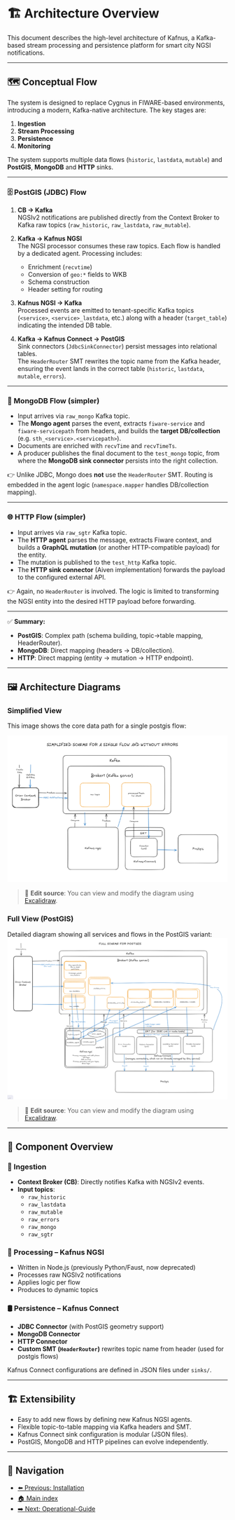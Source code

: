 # 🏗️ Architecture Overview

This document describes the high-level architecture of Kafnus, a Kafka-based stream processing and persistence platform for smart city NGSI notifications.

---

## 🗺️ Conceptual Flow

The system is designed to replace Cygnus in FIWARE-based environments, introducing a modern, Kafka-native architecture. The key stages are:

1. **Ingestion**
2. **Stream Processing**
3. **Persistence**
4. **Monitoring**

The system supports multiple data flows (`historic`, `lastdata`, `mutable`) and **PostGIS**, **MongoDB** and **HTTP** sinks.

---

### 🗄️ PostGIS (JDBC) Flow

1. **CB → Kafka**  
   NGSIv2 notifications are published directly from the Context Broker to Kafka raw topics (`raw_historic`, `raw_lastdata`, `raw_mutable`).

2. **Kafka → Kafnus NGSI**  
   The NGSI processor consumes these raw topics. Each flow is handled by a dedicated agent. Processing includes:
   - Enrichment (`recvtime`)
   - Conversion of `geo:*` fields to WKB
   - Schema construction
   - Header setting for routing

3. **Kafnus NGSI → Kafka**  
   Processed events are emitted to tenant-specific Kafka topics (`<service>`, `<service>_lastdata`, etc.) along with a header (`target_table`) indicating the intended DB table.

4. **Kafka → Kafnus Connect → PostGIS**  
   Sink connectors (`JdbcSinkConnector`) persist messages into relational tables.  
   The `HeaderRouter` SMT rewrites the topic name from the Kafka header, ensuring the event lands in the correct table
   (`historic`, `lastdata`, `mutable`, `errors`).

---

### 🍃 MongoDB Flow (simpler)

- Input arrives via `raw_mongo` Kafka topic.  
- The **Mongo agent** parses the event, extracts `fiware-service` and `fiware-servicepath` from headers, and builds the **target DB/collection** (e.g. `sth_<service>.<servicepath>`).  
- Documents are enriched with `recvTime` and `recvTimeTs`.  
- A producer publishes the final document to the `test_mongo` topic, from where the **MongoDB sink connector** persists into the right collection.

👉 Unlike JDBC, Mongo does **not** use the `HeaderRouter` SMT. Routing is embedded in the agent logic
(`namespace.mapper` handles DB/collection mapping).

---

### 🌐 HTTP Flow (simpler)

- Input arrives via `raw_sgtr` Kafka topic.  
- The **HTTP agent** parses the message, extracts Fiware context, and builds a **GraphQL mutation** (or another HTTP-compatible payload) for the entity.  
- The mutation is published to the `test_http` Kafka topic.  
- The **HTTP sink connector** (Aiven implementation) forwards the payload to the configured external API.

👉 Again, no `HeaderRouter` is involved. The logic is limited to transforming the NGSI entity into the desired HTTP
payload before forwarding.

---

✅ **Summary:**  
- **PostGIS**: Complex path (schema building, topic→table mapping, HeaderRouter).  
- **MongoDB**: Direct mapping (headers → DB/collection).  
- **HTTP**: Direct mapping (entity → mutation → HTTP endpoint).  

---

## 🖼️ Architecture Diagrams

### Simplified View

This image shows the core data path for a single postgis flow:

![Simplified Architecture](../doc/images/SimplifiedSchema.png)

> 📝 **Edit source**: You can view and modify the diagram using [Excalidraw](https://excalidraw.com/#room=e06782c4fdd1d900246a,f_sdKK90w0FsFWKnDWsYmw).


### Full View (PostGIS)

Detailed diagram showing all services and flows in the PostGIS variant:
![Full Architecture](../doc/images/FullSchema.png)

> 📝 **Edit source**: You can view and modify the diagram using [Excalidraw](https://excalidraw.com/#room=e06782c4fdd1d900246a,f_sdKK90w0FsFWKnDWsYmw).


---

## 🧩 Component Overview

### 🚪 Ingestion

- **Context Broker (CB)**: Directly notifies Kafka with NGSIv2 events.
- **Input topics**: 
   - `raw_historic`
   - `raw_lastdata`
   - `raw_mutable`
   - `raw_errors`
   - `raw_mongo`
   - `raw_sgtr`

### 🧠 Processing – Kafnus NGSI

- Written in Node.js (previously Python/Faust, now deprecated)
- Processes raw NGSIv2 notifications
- Applies logic per flow
- Produces to dynamic topics

### 🛢️ Persistence – Kafnus Connect

- **JDBC Connector** (with PostGIS geometry support)
- **MongoDB Connector**
- **HTTP Connector**
- **Custom SMT (`HeaderRouter`)** rewrites topic name from header (used for postgis flows)

Kafnus Connect configurations are defined in JSON files under `sinks/`.

---

## 🏗️ Extensibility

- Easy to add new flows by defining new Kafnus NGSI agents.
- Flexible topic-to-table mapping via Kafka headers and SMT.
- Kafnus Connect sink configuration is modular (JSON files).
- PostGIS, MongoDB and HTTP pipelines can evolve independently.

---

## 🧭 Navigation

- [⬅️ Previous: Installation](/doc/01_installation.md)
- [🏠 Main index](../README.md#documentation)
- [➡️ Next: Operational-Guide](/doc/03_operational_guide.md)
